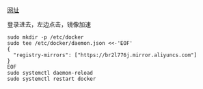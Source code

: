 [网址](https://cr.console.aliyun.com/cn-hangzhou/instances/mirrors)

登录进去，左边点击，镜像加速

```
sudo mkdir -p /etc/docker
sudo tee /etc/docker/daemon.json <<-'EOF'
{
  "registry-mirrors": ["https://br2l776j.mirror.aliyuncs.com"]
}
EOF
sudo systemctl daemon-reload
sudo systemctl restart docker
```



